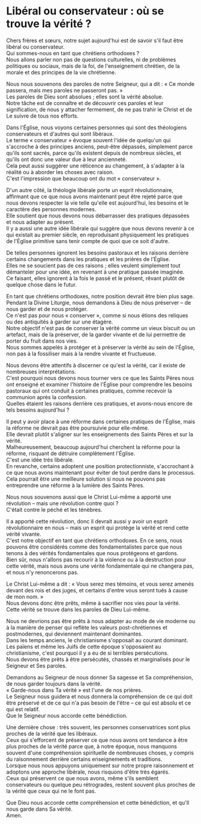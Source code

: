 # Libéral ou conservateur : où se trouve la vérité ?

Chers frères et sœurs, notre sujet aujourd'hui est de savoir s'il faut être libéral ou conservateur.  
Qui sommes-nous en tant que chrétiens orthodoxes ?  
Nous allons parler non pas de questions culturelles, ni de problèmes politiques ou sociaux, mais de la foi, de l'enseignement chrétien, de la morale et des principes de la vie chrétienne.  

Nous nous souvenons des paroles de notre Seigneur, qui a dit : « Ce monde passera, mais mes paroles ne passeront pas. »  
Les paroles de Dieu sont absolues ; elles sont la vérité absolue.  
Notre tâche est de connaître et de découvrir ces paroles et leur signification, de nous y attacher fermement, de ne pas trahir le Christ et de Le suivre de tous nos efforts.  

Dans l'Église, nous voyons certaines personnes qui sont des théologiens conservateurs et d'autres qui sont libéraux.  
Le terme « conservateur » évoque souvent l'idée de quelqu'un qui s'accroche à des principes anciens, peut-être dépassés, simplement parce qu'ils sont sacrés, parce qu'ils existent depuis de nombreux siècles, et qu'ils ont donc une valeur due à leur ancienneté.  
Cela peut aussi suggérer une réticence au changement, à s'adapter à la réalité ou à aborder les choses avec raison.  
C'est l'impression que beaucoup ont du mot « conservateur ».  

D'un autre côté, la théologie libérale porte un esprit révolutionnaire, affirmant que ce que nous avons maintenant peut être rejeté parce que nous devons respecter la vie telle qu'elle est aujourd'hui, les besoins et le caractère des personnes modernes.  
Elle soutient que nous devons nous débarrasser des pratiques dépassées et nous adapter au présent.  
Il y a aussi une autre idée libérale qui suggère que nous devons revenir à ce qui existait au premier siècle, en reproduisant physiquement les pratiques de l'Église primitive sans tenir compte de quoi que ce soit d'autre.  

De telles personnes ignorent les besoins pastoraux et les raisons derrière certains changements dans les pratiques et les prières de l'Église.  
Elles ne se soucient pas de ces raisons ; elles veulent simplement tout démanteler pour une idée, en revenant à une pratique passée imaginée.  
Ce faisant, elles ignorent à la fois le passé et le présent, rêvant plutôt de quelque chose dans le futur.  

En tant que chrétiens orthodoxes, notre position devrait être bien plus sage.  
Pendant la Divine Liturgie, nous demandons à Dieu de nous préserver – de nous garder et de nous protéger.  
Ce n'est pas pour nous « conserver », comme si nous étions des reliques ou des antiquités à garder sur une étagère.  
Notre objectif n'est pas de conserver la vérité comme un vieux biscuit ou un artefact, mais de la préserver, de la garder vivante et de lui permettre de porter du fruit dans nos vies.  
Nous sommes appelés à protéger et à préserver la vérité au sein de l'Église, non pas à la fossiliser mais à la rendre vivante et fructueuse.  

Nous devons être attentifs à discerner ce qu'est la vérité, car il existe de nombreuses interprétations.  
C'est pourquoi nous devons nous tourner vers ce que les Saints Pères nous ont enseigné et examiner l'histoire de l'Église pour comprendre les besoins pastoraux qui ont conduit à certaines pratiques, comme recevoir la communion après la confession.  
Quelles étaient les raisons derrière ces pratiques, et avons-nous encore de tels besoins aujourd'hui ?  

Il peut y avoir place à une réforme dans certaines pratiques de l'Église, mais la réforme ne devrait pas être poursuivie pour elle-même.  
Elle devrait plutôt s'aligner sur les enseignements des Saints Pères et sur la vérité.  
Malheureusement, beaucoup aujourd'hui cherchent la réforme pour la réforme, risquant de détruire complètement l'Église.  
C'est une idée très libérale.  
En revanche, certains adoptent une position protectionniste, s'accrochant à ce que nous avons maintenant pour éviter de tout perdre dans le processus.  
Cela pourrait être une meilleure solution si nous ne pouvons pas entreprendre une réforme à la lumière des Saints Pères.  

Nous nous souvenons aussi que le Christ Lui-même a apporté une révolution – mais une révolution contre quoi ?  
C'était contre le péché et les ténèbres.  

Il a apporté cette révolution, donc il devrait aussi y avoir un esprit révolutionnaire en nous – mais un esprit qui protège la vérité et rend cette vérité vivante.  
C'est notre objectif en tant que chrétiens orthodoxes. En ce sens, nous pouvons être considérés comme des fondamentalistes parce que nous tenons à des vérités fondamentales que nous protégeons et gardons.  
Bien sûr, nous n'allons pas recourir à la violence ou à la destruction pour cette vérité, mais nous avons une vérité fondamentale qui ne changera pas, et nous n'y renoncerons pas.  

Le Christ Lui-même a dit : « Vous serez mes témoins, et vous serez amenés devant des rois et des juges, et certains d'entre vous seront tués à cause de mon nom. »  
Nous devons donc être prêts, même à sacrifier nos vies pour la vérité.  
Cette vérité se trouve dans les paroles de Dieu Lui-même.  

Nous ne devrions pas être prêts à nous adapter au mode de vie moderne ou à la manière de penser qui reflète les valeurs post-chrétiennes et postmodernes, qui deviennent maintenant dominantes.  
Dans les temps anciens, le christianisme s'opposait au courant dominant.  
Les païens et même les Juifs de cette époque s'opposaient au christianisme, c'est pourquoi il y a eu de si terribles persécutions.  
Nous devons être prêts à être persécutés, chassés et marginalisés pour le Seigneur et Ses paroles.  

Demandons au Seigneur de nous donner Sa sagesse et Sa compréhension, de nous garder toujours dans la vérité.  
« Garde-nous dans Ta vérité » est l'une de nos prières.  
Le Seigneur nous guidera et nous donnera la compréhension de ce qui doit être préservé et de ce qui n'a pas besoin de l'être – ce qui est absolu et ce qui est relatif.  
Que le Seigneur nous accorde cette bénédiction.  

Une dernière chose : très souvent, les personnes conservatrices sont plus proches de la vérité que les libéraux.  
Ceux qui s'efforcent de préserver ce que nous avons ont tendance à être plus proches de la vérité parce que, à notre époque, nous manquons souvent d'une compréhension spirituelle de nombreuses choses, y compris du raisonnement derrière certains enseignements et traditions.  
Lorsque nous nous appuyons uniquement sur notre propre raisonnement et adoptons une approche libérale, nous risquons d'être très égarés.  
Ceux qui préservent ce que nous avons, même s'ils semblent conservateurs ou quelque peu rétrogrades, restent souvent plus proches de la vérité que ceux qui ne le font pas.  

Que Dieu nous accorde cette compréhension et cette bénédiction, et qu'Il nous garde dans Sa vérité.  
Amen.

